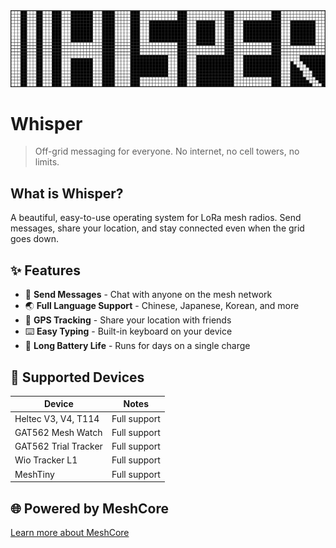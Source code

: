 <div align="center">
  <img src="assets/whisper.png" alt="Whisper">
</div>

# Whisper

> Off-grid messaging for everyone. No internet, no cell towers, no limits.

## What is Whisper?

A beautiful, easy-to-use operating system for LoRa mesh radios. Send messages, share your location, and stay connected even when the grid goes down.

## ✨ Features

- 📱 **Send Messages** - Chat with anyone on the mesh network
- 🌏 **Full Language Support** - Chinese, Japanese, Korean, and more
- 📍 **GPS Tracking** - Share your location with friends
- ⌨️ **Easy Typing** - Built-in keyboard on your device
- 🔋 **Long Battery Life** - Runs for days on a single charge

## 📱 Supported Devices

| Device | Notes |
|--------|-------|
| Heltec V3, V4, T114 | Full support |
| GAT562 Mesh Watch | Full support |
| GAT562 Trial Tracker | Full support |
| Wio Tracker L1 | Full support |
| MeshTiny | Full support |

## 🌐 Powered by MeshCore

[Learn more about MeshCore](https://github.com/ripplebiz/MeshCore)
